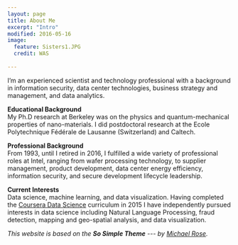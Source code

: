 ```yaml
---
layout: page
title: About Me
excerpt: "Intro"
modified: 2016-05-16
image:
  feature: Sisters1.JPG
  credit: WAS
  
---
```


I’m an experienced scientist and technology professional with a background in information security, data center technologies, business strategy and management, and data analytics.
 
__Educational Background__  
My Ph.D research at Berkeley was on the physics and quantum-mechanical properties of nano-materials. I did postdoctoral research at the Ecole Polytechnique Fédérale de Lausanne (Switzerland) and Caltech. 

__Professional Background__  
From 1993, until I retired in 2016, I fulfilled a wide variety of professional roles at Intel, ranging from wafer processing technology, to supplier management, product development, data center energy efficiency, information security, and secure development lifecycle leadership.  

__Current Interests__  
Data science, machine learning, and data visualization. Having completed the [Coursera Data Science](https://www.coursera.org/specializations/jhu-data-science) curriculum in 2015 I have independently pursued interests in data science including Natural Language Processing, fraud detection, mapping and geo-spatial analysis, and data visualization. 


_This website is based on the **So Simple Theme** --- by [Michael Rose](http://mademistakes.com)._
